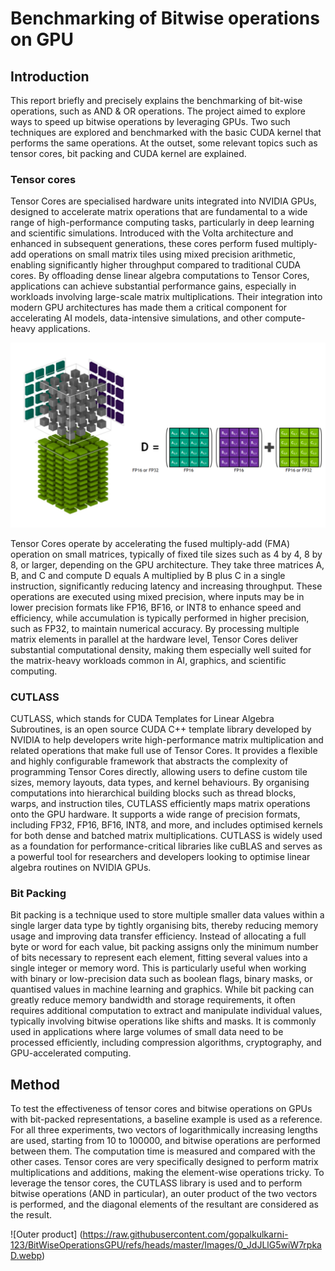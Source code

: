 # Benchmarking of Bitwise operations on GPU
## Introduction
This report briefly and precisely explains the benchmarking of bit-wise operations, such as AND & OR operations. The project aimed to explore ways to speed up bitwise operations by leveraging GPUs. Two such techniques are explored and benchmarked with the basic CUDA kernel that performs the same operations. At the outset, some relevant topics such as tensor cores, bit packing and CUDA kernel are explained.

### Tensor cores
Tensor Cores are specialised hardware units integrated into NVIDIA GPUs, designed to accelerate matrix operations that are fundamental to a wide range of high-performance computing tasks, particularly in deep learning and scientific simulations. Introduced with the Volta architecture and enhanced in subsequent generations, these cores perform fused multiply-add operations on small matrix tiles using mixed precision arithmetic, enabling significantly higher throughput compared to traditional CUDA cores. By offloading dense linear algebra computations to Tensor Cores, applications can achieve substantial performance gains, especially in workloads involving large-scale matrix multiplications. Their integration into modern GPU architectures has made them a critical component for accelerating AI models, data-intensive simulations, and other compute-heavy applications.

![Tensor core](https://github.com/gopalkulkarni-123/BitWiseOperationsGPU/blob/master/Images/tesnor_core_diagram.png)

Tensor Cores operate by accelerating the fused multiply-add (FMA) operation on small matrices, typically of fixed tile sizes such as 4 by 4, 8 by 8, or larger, depending on the GPU architecture. They take three matrices A, B, and C and compute D equals A multiplied by B plus C in a single instruction, significantly reducing latency and increasing throughput. These operations are executed using mixed precision, where inputs may be in lower precision formats like FP16, BF16, or INT8 to enhance speed and efficiency, while accumulation is typically performed in higher precision, such as FP32, to maintain numerical accuracy. By processing multiple matrix elements in parallel at the hardware level, Tensor Cores deliver substantial computational density, making them especially well suited for the matrix-heavy workloads common in AI, graphics, and scientific computing.

### CUTLASS
CUTLASS, which stands for CUDA Templates for Linear Algebra Subroutines, is an open source CUDA C++ template library developed by NVIDIA to help developers write high-performance matrix multiplication and related operations that make full use of Tensor Cores. It provides a flexible and highly configurable framework that abstracts the complexity of programming Tensor Cores directly, allowing users to define custom tile sizes, memory layouts, data types, and kernel behaviours. By organising computations into hierarchical building blocks such as thread blocks, warps, and instruction tiles, CUTLASS efficiently maps matrix operations onto the GPU hardware. It supports a wide range of precision formats, including FP32, FP16, BF16, INT8, and more, and includes optimised kernels for both dense and batched matrix multiplications. CUTLASS is widely used as a foundation for performance-critical libraries like cuBLAS and serves as a powerful tool for researchers and developers looking to optimise linear algebra routines on NVIDIA GPUs.

### Bit Packing
Bit packing is a technique used to store multiple smaller data values within a single larger data type by tightly organising bits, thereby reducing memory usage and improving data transfer efficiency. Instead of allocating a full byte or word for each value, bit packing assigns only the minimum number of bits necessary to represent each element, fitting several values into a single integer or memory word. This is particularly useful when working with binary or low-precision data such as boolean flags, binary masks, or quantised values in machine learning and graphics. While bit packing can greatly reduce memory bandwidth and storage requirements, it often requires additional computation to extract and manipulate individual values, typically involving bitwise operations like shifts and masks. It is commonly used in applications where large volumes of small data need to be processed efficiently, including compression algorithms, cryptography, and GPU-accelerated computing.

## Method
To test the effectiveness of tensor cores and bitwise operations on GPUs with bit-packed representations, a baseline example is used as a reference. For all three experiments, two vectors of logarithmically increasing lengths are used, starting from 10 to 100000, and bitwise operations are performed between them. The computation time is measured and compared with the other cases. 
Tensor cores are very specifically designed to perform matrix multiplications and additions, making the element-wise operations tricky. To leverage the tensor cores, the CUTLASS library is used and to perform bitwise operations (AND in particular), an outer product of the two vectors is performed, and the diagonal elements of the resultant are considered as the result.

![Outer product] (https://raw.githubusercontent.com/gopalkulkarni-123/BitWiseOperationsGPU/refs/heads/master/Images/0_JdJLlG5wiW7rpkaD.webp)
